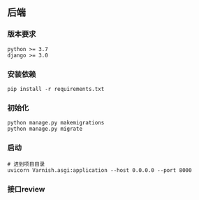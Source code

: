 ## 后端
### 版本要求
```
python >= 3.7
django >= 3.0
```
### 安装依赖
```
pip install -r requirements.txt
```
### 初始化
```
python manage.py makemigrations
python manage.py migrate
```

### 启动
```
# 进到项目目录 
uvicorn Varnish.asgi:application --host 0.0.0.0 --port 8000
```

### 接口review
```
```

